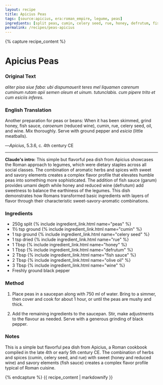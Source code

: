 ```yaml
---
layout: recipe
title: Apicius Peas
tags: [source:apicius, era:roman_empire, legume, peas]
ingredients: [split peas, cumin, celery seed, rue, honey, defrutum, fish sauce, olive oil, wine]
permalink: /recipes/peas-apicius
---
```


{% capture recipe_content %}

# Apicius Peas

### Original Text
*aliter pisa siue faba: ubi dispumauerit teres mel liquamen carenum cuminum rutam apii semen oleum et uinum. tutunclabis. cum pipere trito et cum esiciis inferes.*

### English Translation
Another preparation for peas or beans: When it has been skimmed, grind honey, fish sauce, *caroenum* (reduced wine), cumin, rue, celery seed, oil, and wine. Mix thoroughly. Serve with ground pepper and *esicia* (little meatballs).

—*Apicius*, 5.3.6, c. 4th century CE

___

**Claude's intro:** This simple but flavorful pea dish from Apicius showcases the Roman approach to legumes, which were dietary staples across all social classes. The combination of aromatic herbs and spices with sweet and savory elements creates a complex flavor profile that elevates humble peas into something more sophisticated. The addition of fish sauce (garum) provides umami depth while honey and reduced wine (defrutum) add sweetness to balance the earthiness of the legumes. This dish demonstrates how Romans transformed basic ingredients with layers of flavor through their characteristic sweet-savory-aromatic combinations.

### Ingredients
- 250g split {% include ingredient_link.html name="peas" %}  
- 1½ tsp ground {% include ingredient_link.html name="cumin" %}  
- 1 tsp ground {% include ingredient_link.html name="celery seed" %}  
- 1 tsp dried {% include ingredient_link.html name="rue" %}  
- 1 Tbsp {% include ingredient_link.html name="honey" %}  
- 1 Tbsp {% include ingredient_link.html name="defrutum" %}  
- 2 Tbsp {% include ingredient_link.html name="fish sauce" %}  
- 2 Tbsp {% include ingredient_link.html name="olive oil" %}  
- 3 Tbsp {% include ingredient_link.html name="wine" %}  
- Freshly ground black pepper

### Method

1. Place peas in a saucepan along with 750 ml of water. Bring to a simmer, then cover and cook for about 1 hour, or until the peas are mushy and thick.  

2. Add the remaining ingredients to the saucepan. Stir, make adjustments to the flavour as needed. Serve with a generous grinding of black pepper.

### Notes
This is a simple but flavorful pea dish from Apicius, a Roman cookbook compiled in the late 4th or early 5th century CE. The combination of herbs and spices (cumin, celery seed, and rue) with sweet (honey and reduced wine) and savory elements (fish sauce) creates a complex flavor profile typical of Roman cuisine.

{% endcapture %}
{{ recipe_content | markdownify }}